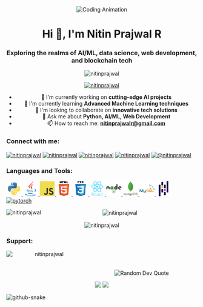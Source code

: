 <div align="center" style="max-width: 800px; margin: 0 auto;">

  <img src="https://media.giphy.com/media/VTtANKl0beDFQRLDTh/giphy.gif" width="300" alt="Coding Animation" />

  <h1 align="center">Hi 👋, I'm Nitin Prajwal R</h1>
  <h3 align="center">Exploring the realms of AI/ML, data science, web development, and blockchain tech</h3>

  <p align="center">
    <img src="https://komarev.com/ghpvc/?username=nitinprajwal&label=Profile%20views&color=0e75b6&style=flat" alt="nitinprajwal" />
  </p>

  <p align="center">
    <a href="https://github.com/ryo-ma/github-profile-trophy"><img src="https://github-profile-trophy.vercel.app/?username=nitinprajwal&theme=darkhub" alt="nitinprajwal" /></a>
  </p>

  - 🔭 I'm currently working on **cutting-edge AI projects**
  - 🌱 I'm currently learning **Advanced Machine Learning techniques**
  - 👯 I'm looking to collaborate on **innovative tech solutions**
  - 💬 Ask me about **Python, AI/ML, Web Development**
  - 📫 How to reach me: **nitinprajwalr@gmail.com**

  <h3 align="left">Connect with me:</h3>
  <p align="left">
    <a href="https://linkedin.com/in/nitinprajwal" target="blank"><img align="center" src="https://raw.githubusercontent.com/rahuldkjain/github-profile-readme-generator/master/src/images/icons/Social/linked-in-alt.svg" alt="nitinprajwal" height="30" width="40" /></a>
    <a href="https://www.codechef.com/users/nitinprajwal" target="blank"><img align="center" src="https://cdn.jsdelivr.net/npm/simple-icons@3.1.0/icons/codechef.svg" alt="nitinprajwal" height="30" width="40" /></a>
    <a href="https://www.hackerrank.com/nitinprajwal" target="blank"><img align="center" src="https://raw.githubusercontent.com/rahuldkjain/github-profile-readme-generator/master/src/images/icons/Social/hackerrank.svg" alt="nitinprajwal" height="30" width="40" /></a>
    <a href="https://www.leetcode.com/nitinprajwal" target="blank"><img align="center" src="https://raw.githubusercontent.com/rahuldkjain/github-profile-readme-generator/master/src/images/icons/Social/leet-code.svg" alt="nitinprajwal" height="30" width="40" /></a>
    <a href="https://www.hackerearth.com/@nitinprajwal" target="blank"><img align="center" src="https://raw.githubusercontent.com/rahuldkjain/github-profile-readme-generator/master/src/images/icons/Social/hackerearth.svg" alt="@nitinprajwal" height="30" width="40" /></a>
  </p>

  <h3 align="left">Languages and Tools:</h3>
  <p align="left">
    <a href="https://www.python.org" target="_blank" rel="noreferrer"> <img src="https://raw.githubusercontent.com/devicons/devicon/master/icons/python/python-original.svg" alt="python" width="40" height="40"/> </a>
    <a href="https://www.java.com" target="_blank" rel="noreferrer"> <img src="https://raw.githubusercontent.com/devicons/devicon/master/icons/java/java-original.svg" alt="java" width="40" height="40"/> </a>
    <a href="https://developer.mozilla.org/en-US/docs/Web/JavaScript" target="_blank" rel="noreferrer"> <img src="https://raw.githubusercontent.com/devicons/devicon/master/icons/javascript/javascript-original.svg" alt="javascript" width="40" height="40"/> </a>
    <a href="https://www.w3.org/html/" target="_blank" rel="noreferrer"> <img src="https://raw.githubusercontent.com/devicons/devicon/master/icons/html5/html5-original-wordmark.svg" alt="html5" width="40" height="40"/> </a>
    <a href="https://www.w3schools.com/css/" target="_blank" rel="noreferrer"> <img src="https://raw.githubusercontent.com/devicons/devicon/master/icons/css3/css3-original-wordmark.svg" alt="css3" width="40" height="40"/> </a>
    <a href="https://reactjs.org/" target="_blank" rel="noreferrer"> <img src="https://raw.githubusercontent.com/devicons/devicon/master/icons/react/react-original-wordmark.svg" alt="react" width="40" height="40"/> </a>
    <a href="https://nodejs.org" target="_blank" rel="noreferrer"> <img src="https://raw.githubusercontent.com/devicons/devicon/master/icons/nodejs/nodejs-original-wordmark.svg" alt="nodejs" width="40" height="40"/> </a>
    <a href="https://www.mongodb.com/" target="_blank" rel="noreferrer"> <img src="https://raw.githubusercontent.com/devicons/devicon/master/icons/mongodb/mongodb-original-wordmark.svg" alt="mongodb" width="40" height="40"/> </a>
    <a href="https://www.mysql.com/" target="_blank" rel="noreferrer"> <img src="https://raw.githubusercontent.com/devicons/devicon/master/icons/mysql/mysql-original-wordmark.svg" alt="mysql" width="40" height="40"/> </a>
    <a href="https://pandas.pydata.org/" target="_blank" rel="noreferrer"> <img src="https://raw.githubusercontent.com/devicons/devicon/2ae2a900d2f041da66e950e4d48052658d850630/icons/pandas/pandas-original.svg" alt="pandas" width="40" height="40"/> </a>
    <a href="https://pytorch.org/" target="_blank" rel="noreferrer"> <img src="https://www.vectorlogo.zone/logos/pytorch/pytorch-icon.svg" alt="pytorch" width="40" height="40"/> </a>
  </p>

  <p><img align="left" src="https://github-readme-stats.vercel.app/api/top-langs?username=nitinprajwal&show_icons=true&locale=en&layout=compact&theme=dark" alt="nitinprajwal" /></p>

  <p>&nbsp;<img align="center" src="https://github-readme-stats.vercel.app/api?username=nitinprajwal&show_icons=true&locale=en&theme=dark" alt="nitinprajwal" /></p>

  <p><img align="center" src="https://github-readme-streak-stats.herokuapp.com/?user=nitinprajwal&theme=dark" alt="nitinprajwal" /></p>

  <h3 align="left">Support:</h3>
  <p><a href="https://www.buymeacoffee.com/nitinprajwal"> <img align="left" src="https://cdn.buymeacoffee.com/buttons/v2/default-yellow.png" height="50" width="210" alt="nitinprajwal" /></a></p><br><br>

  <p><img align="center" src="https://quotes-github-readme.vercel.app/api?type=horizontal&theme=dark" alt="Random Dev Quote" /></p>

  <p align="center">
    <img src="https://forthebadge.com/images/badges/built-with-love.svg" />
    <img src="https://forthebadge.com/images/badges/powered-by-coffee.svg" />
  </p>

</div>

<picture>
  <source media="(prefers-color-scheme: dark)" srcset="https://raw.githubusercontent.com/nitinprajwal/nitinprajwal/output/github-snake-dark.svg" />
  <source media="(prefers-color-scheme: light)" srcset="https://raw.githubusercontent.com/nitinprajwal/nitinprajwal/output/github-snake.svg" />
  <img alt="github-snake" src="https://raw.githubusercontent.com/nitinprajwal/nitinprajwal/output/github-snake.svg" />
</picture>
